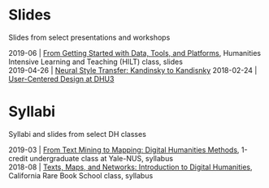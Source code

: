 # Slides

Slides from select presentations and workshops  

2019-06 | [From Getting Started with Data, Tools, and Platforms](https://github.com/cderose/Slides-and-Syllabi/tree/master/2019-06_HILT), Humanities Intensive Learning and Teaching (HILT) class, slides  
2019-04-26 | [Neural Style Transfer: Kandinsky to Kandisnky](https://github.com/cderose/Presentations/blob/master/2019-04-26_DeRose_Neural_Style_Yale_Smithsonian.zip)
2018-02-24 | [User-Centered Design at DHU3](https://github.com/cderose/Presentations/blob/master/DeRose_DHU3_slides.zip)   

# Syllabi

Syllabi and slides from select DH classes  

2019-03 | [From Text Mining to Mapping: Digital Humanities Methods](https://github.com/cderose/Slides-and-Syllabi/blob/master/2019-03_DeRose_Yale-NUS.pdf), 1-credit undergraduate class at Yale-NUS, syllabus  
2018-08 | [Texts, Maps, and Networks: Introduction to Digital Humanities](https://github.com/cderose/Slides-and-Syllabi/blob/master/2018-08_DeRose_CalRBS.pdf), California Rare Book School class, syllabus    
